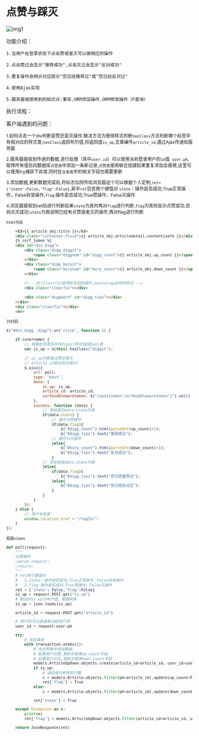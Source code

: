 # 点赞与踩灭

![img1](img1 "")

功能介绍：

    1.当用户在登录状态下点击赞或者灭可以做相应的操作
    
    2.点击赞过会显示"推荐成功",点击灭过会显示"反对成功"
    
    3.重复操作会相示对应提示"您已经推荐过"或"您已经反对过"
    
    4.使用Ajax实现
    
    5.服务器端使用到的知识点:事务,ORM添加操作,ORM修改操作（F查询）

执行流程：

客户端遇到的问题：

<span style="font-size:12px">

1.如何点击一个div判断是赞还是灭操作,觖决方法为使用样式判断`hasClass`方法判断哪个标签中有相对应的样式类,`hasClass`返回布尔值,将返回值`is_up`,文章编号`article_id`,通过Ajax传递给服务器
    
2.服务器接收到传递的数据,进行处理（其中`user.id`）可以使用当前登录用户的`id`值`
user.pk`,取得所有值后向数据库`点赞表`中添加一条新记录,`点赞表`使用联合组键如果重复添加会报错,这里可以使用try捕获下异常,同时在`文章表`中的相关字段也需要更新

3.添加数据,更新数据完成后,将标志位回传给浏览器这个可以根据个人定制,`ret={'state':False,'flag':False}`,其中`ret`包含两个键值对
`state`：操作是否成功,True正常操作，False异常操作,`flag`:操作是否成功,True赞操作，False灭操作

4.浏览器接收到ret后进行判断如果`state`为真时再对`flag`进行判断,`flag`为真则显示点赞成功,否则点灭成功;`state`为假说明已经有点赞或者灭的操作,再对flag进行判断

<span>
    

`html代码`
```html
    <h3>{{ article_obj.title }}</h3>
    <div class="container-fluid">{{ article_obj.articledetail.content|safe }}</div>
    {% csrf_token %}
    <div id="div_digg">
        <div class="digg diggit">
            <span class="diggnum" id="digg_count">{{ article_obj.up_count }}</span>
        </div>
        <div class="digg buryit">
            <span class="burynum" id="bury_count">{{ article_obj.down_count }}</span>
        </div>
        
        <!-- 这个clesrfix是清除浮动的操作,bootstrap自带的样式 -->      
        <div class="clearfix"></div>
       
        <div class="diggword" id="digg_tips"></div>
    </div>
    <div class="clearfix"></div>
    <hr>
```

`JS代码`

```javascript
$("#div_digg .digg").on('click', function () {

    if (username) {
        // 查看标签是否存在diggit样式返回bool值
        var is_up = $(this).hasClass("diggit");
        
        // is_up判断是点赞还是灭
        // article_id是当前文章id
        $.ajax({
            url: poll,
            type: "post",
            data: {
                is_up: is_up,
                article_id: article_id,
                csrfmiddlewaretoken: $("input[name='csrfmiddlewaretoken']").val()
            },
            success: function (data) {
                // 添加成功data.state为真
                if(data.state) {
                    // 操作为赞操作
                    if(data.flag){
                        $("#digg_count").html(parseInt(up_count)+1);
                        $("#digg_tips").text("推荐成功");
                    // 操作为灭操作
                    }else{
                        $("#bury_count").html(parseInt(down_count)+1);
                        $("#digg_tips").text("反对成功");
                    }
                // 添加失败data.state为假
                }else{
                    if(data.flag){
                        $("#digg_tips").text("您已经推荐过");
                    }else{
                        $("#digg_tips").text("您已经反对过");
                    }
                }
            }
        });
    } else {
        // 用户未登录
        window.location.href = "/logIn/";
    }
});
```

`视图views`

```python
def poll(request):
    """
    点赞操作
    :param request:
    :return:
    """
    # ret两个键值对
    #   1.state：操作是否成功,True正常操作，False异常操作
    #   2.flag:操作是否成功,True赞操作，False灭操作
    ret = {'state': False,'flag':False}
    is_up = request.POST.get("is_up")
    # 取出的is_up为布尔值，需要转换
    is_up = json.loads(is_up)

    article_id = request.POST.get("article_id")

    # 用户ID可以直接取当前用户ID
    user_id = request.user.pk

    try:
        # 添加事务
        with transaction.atomic():
            # 向点赞表中添加数据，
            # 如果用户点赞,更新文章表up_count字段
            # 如果用户点灭,更新文章表down_count字段
            models.ArticleUpDown.objects.create(article_id=article_id, user_id=user_id, is_up=is_up)
            if is_up:
                # 返回值为影响的行数
                c = models.Article.objects.filter(pk=article_id).update(up_count=F("up_count") + 1)
                ret['flag'] = True
            else:
                c = models.Article.objects.filter(pk=article_id).update(down_count=F("down_count") + 1)

            ret['state'] = True

    except Exception as e:
        print(e)
        ret['flag'] = models.ArticleUpDown.objects.filter(article_id=article_id, user_id=user_id).first().is_up

    return JsonResponse(ret)
```